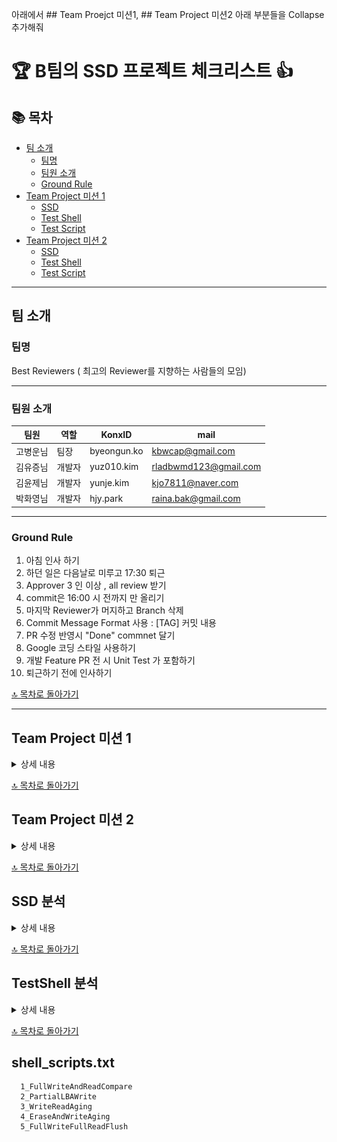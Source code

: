 아래에서 ## Team Proejct 미션1, ## Team Project 미션2 아래 부분들을 Collapse 추가해줘
# 🏆 B팀의 SSD 프로젝트 체크리스트 👍

## 📚 목차<a name="toc"></a> 

* [팀 소개](#팀-소개)
  * [팀명](#팀명)
  * [팀원 소개](#팀원-소개)
  * [Ground Rule](#Ground-Rule)
* [Team Project 미션 1](#Team-Project-미션-1)
  * [SSD](#SSD-미션1)
  * [Test Shell](#Test-Shell-미션1)
  * [Test Script](#Test-Script-미션1)
* [Team Project 미션 2](#Team-Project-미션-2)
  * [SSD](#SSD-미션2)
  * [Test Shell](#Test-Shell-미션2)
  * [Test Script](#Test-Script-미션2)
---

## 팀 소개
 ### 팀명
 Best Reviewers ( 최고의 Reviewer를 지향하는 사람들의 모임)
___

 ### 팀원 소개 
|팀원|역할|KonxID|mail|
|-----|-----|-----|-----|
|고병운님|팀장|byeongun.ko|kbwcap@gmail.com|
|김유증님|개발자|yuz010.kim|rladbwmd123@gmail.com|
|김윤제님|개발자|yunje.kim|kjo7811@naver.com|
|박화영님|개발자|hjy.park|raina.bak@gmail.com|

___
 
 ### Ground Rule  
 1.  아침 인사 하기
 2. 하던 일은 다음날로 미루고 17:30 퇴근  
 3. Approver 3 인 이상 , all review 받기
 4. commit은 16:00 시 전까지 만 올리기
 5. 마지막 Reviewer가 머지하고 Branch 삭제 
 6. Commit Message Format 사용 : [TAG] 커밋 내용 
 7. PR 수정 반영시  "Done" commnet 달기 
 8. Google 코딩 스타일 사용하기 
 9. 개발 Feature PR 전 시 Unit Test 가 포함하기 
 10. 퇴근하기 전에 인사하기

[🔝 목차로 돌아가기](#toc)

---

## Team Project 미션 1
<details>
<summary>상세 내용</summary>
 
 ### 기본 조건
   - `ssd_nand.txt`: 저장 파일 (초기 자동 생성)
   - `ssd_out.txt`: read 명령 결과 저장
   - 입력 형식
      - 인덱스 범위: 10진수로 `0 ~ 99` (총 100개 저장 공간) 
      - `value`: 16진수 (`0x`로 시작, 10자리) : `unsigned int`로 4바이트 데이터 처리
 ### 유의사항
   - 모든 상황에서 런타임 에러 발생 ❌
 ### SSD 미션1
   - [ ] `read` 기능 구현
      - 인덱스 0~99 벗어나면 `"ERROR"` 출력
      - LBS에 해당하는 값이 없으면 `0x00000000` 반환
      - `ssd_output.txt`에 결과 저장 (append)      
   - [ ] `write` 기능 구현
      - 인덱스 0~99 벗어나면 `"ERROR"` 출력
      - 정상적으로 실행되면 `ssd_nand.txt`에 값 저장
 ### Test Shell 미션1
   - [ ] `write`: SSD 호출 후 저장
   - [ ] `read`: SSD 호출 후 `ssd_output.txt`에서 읽어 출력  
     - 예: `LBA 3 0x00000000`
   - [ ] `exit`: 종료
   - [ ] `help`: 팀명, 팀원, 명령어 설명
         <details>
         <summary>📸 실행 결과 보기 (클릭)</summary>
         ![image](https://github.com/user-attachments/assets/658b937d-303f-45e4-8af0-8b9b8b36777d)
         </details>
   - [ ] `fullwrite`: 0~99까지 100회 write
   - [ ] `fullread`: 0~99까지 100회 read
   - [ ] 없는 명령어 입력 시 `"INVALID COMMAND"` 출력
   
 ### Test Script 미션1
  - [ ] Test Script 1
  - [ ] Test Script 2
  - [ ] Test Script 3

</details>

[🔝 목차로 돌아가기](#toc)

## Team Project 미션 2
<details>
<summary>상세 내용</summary>
 
### SSD 미션2
   - [ ] `erase` 기능 구현
       * E [LBA] [SIZE]  : size 0 보다 커야 함.
       * SSD 데이터 지우면 값은 0x00000000 으로 기록해야 한다.
       * LBA 가 범위 벗어나는 경우 ERROR 에러 ssd_output.txt 파일 저장.
         - 범위 벗어나는 경우 있는 경우까지 돌릴지 전체 ERROR 처리 할 것인지 알아서.
       * size 가 1보다 작거나 10보다 큰 경우 ERROR_SIZE 에러 ssd_output.txt 파일 저장.
       * size 가 10보다 큰 경우 ERROR_SIZE 에러 ssd_output.txt 파일 저장하고 size 10 만큼은 erase 진행.
       * 값을 지우는 동안 범위가 벗어나는 경우 ERROR_OUT_OF_RANGE 에러 ssd_output.txt 파일에 저장.
         ( 95 부터 10개일때 99까지 진행하고 ERROR_OUT_OF_RANGE 남기고 종료 )
  - [ ] Command Buffer : 명령어 모아 두는 곳
       * SSD에서 받은 command 들을 SSD의 내부 저장소에 저장 후 한번에 처리..
       * 최대로 Buffer에 저장 가능한 명령어는 5개, 즉 buffer 폴더에 생성되는 파일도 5개 ( max : 5 )
       * write, erase 두개의 명령어만 buffer 에 넣어준다.
       * 명령어 저장 방식 ( buffer 폴더에 파일로 저장 )
          1) buffer 폴더 생성 
          -> buffer 폴더는 프로그램 실행할때 무조건 생성.
          2) 명령어 들어오면 buffer 폴더에 아래와 같이 파일명에 명령어 적어서 생성해줌. ( 파일명은 알아서.. )
          -> W_2_0x12345678.txt
          -> 파일 내부에는 기록되는 항목이 없음.
          3) 파일이 5개가 넘어가면 오래된 순으로 삭제
       * Ignore Command
          -> erase 명령어 수행하기 이전에 같은 lba를 write 하거나 erase 하는 명령어는 buffer에서 제거한다. ( 중복이 되거나 실행할 필요가 없는 command 는 삭제.. )
       * Merge Erase
          -> erase 명령어 횟수 줄이기...
       * Fast Read
          -> command buffer에 있는 경우 ssd_nand.txt 읽어들이지 않고 buffer에 있는 값 반환해주는 기능.
  - [ ] Flush
       * command buffer 에 있는 항목들을 한번에 실행하고 buffer 폴더에 있는 텍스트 파일명들을 empty 로 변경해 준다.
        
### Test Shell 미션2
   - [ ] `erase` 기능 구현
         E [LBA] [SIZE]  : size 0 보다 커야 할지는 여기서 판단해도 되고 안해도 된다. .
                           max 는 체크하지 않음.
                           LBA 범위는 체크 해야 함. 
   - [ ] `erase range` 기능 구현  : erase range [Start LBA] [End LBA]
                                    LBA 범위는 체크 해야 함.
   - [ ] Logger :
         포맷 정하기 : [25.04.04 09:00] 클래스명.함수명() : 로그메세지 -> 클래스명.함수명() 은 30칸만 확보하도록 한다.
         용량 : 10KB 단위로 관리.
         파일명 : latest.log => (10KB 넘어가는 경우 ) until_250403_09h_30m_11s.log 로 변경해서 저장해 준다.
         파일 압축하기 : until_*.log 파일이 2개이상 되는 경우 오래된 파일의 확장자를 until_*.zip 으로 변경해 준다.
   - [ ] Flush
         
 ### Test Script 미션2
  - [] Test Scenario
    • 0 ~ 2번 LBA 삭제
    • Loop 30회
      - 2번 LBA Write
      - 2번 LBA OverWrite
      - 2 ~ 4번 LBA 삭제
      - 4번 LBA Write
      - 4번 LBA OverWrite
      - 4 ~ 6번 LBA 삭제
      - 6번 LBA Write
      - 6번 LBA OverWrite
      - 6 ~ 8번 LBA 삭제
  - [ ] Runner : 여러개의 테스트 스크립트를 모아서 한번에 수행 시킬 수 있는 기능.
       * 실행 방식은 아래와 같이 두가지.. 
         - 첫번째 : shell shell_scripts.txt : shell_scripts.txt 파일에 아래 항목들어 적어주면 순차적으로 실행 시켜주는 기능.
         - 두번째 : shell cli.. 명령어 입력해서 실행되는 방식.
           < shell_script.txt 파일에 적히는 내용. >
           1_FullWriteAndReadCompare
           2_PartialLBAWrite
           3_WriteREadAging
           4_EraseAndWriteAging
       * FAIL 이 발생하는 경우 진행을 멈춘다.
       * 명령의 체크.
       * 로그는.. 실행되는 순서대로..
           1_FullWriteAndReadCompare ___ Run... Pass...
           2_PartialLBAWrite ___ Run... Pass...
           3_WriteREadAging ___ Run... FAIL...
  - [ ] 새로운 Test Script 에 대한 처리 😵‍💫
       * Shell 을 다시 빌드하지 않고 처리하는 방법 추가해야함. 

</details>

[🔝 목차로 돌아가기](#toc)


## SSD 분석
<details>
<summary>상세 내용</summary>
 
# SSD System

## UML Diagram

### Class Diagram
```
+-----------------+
|   ICommand     |
|--------------- |
| + execute()    |
+-----------------+
        ▲
        │                                                                    
        ├───────────────────────┐─────────────────────┐────────────────────┐
        │                       │                     │                    │
+-----------------+   +-----------------+   +----------------+   +----------------+
| WriteCommand    |   | EraseCommand    |   | FlushCommand   |   | ReadCommand    |
|-----------------|   |-----------------|   |--------------- |   |--------------- |
| - lba: int      |   | - lba: int      |   | -              |   | - lba: int     |
| - data: uint32  |   | - size: int     |   | -              |   | -     |
| + execute()     |   | + execute()     |   | + execute()    |   | + execute()    |
+-----------------+   +-----------------+   +----------------+   +----------------+
        ▲                        ▲                    ▲                    ▲
        ├────────────────────────┘────────────────────┘────────────────────┘
+------------------+
| CommandBuffer    |
|-----------------|
| - commandList[] |
| + addCommand()  |
| + executeCommand() |
+------------------+
        ▲
        │
+-----------------+
|  VirtualSSD    |
|--------------- |
| - storage[]    |
| + executeCommand() |
| + setData()    |
| + getData()    |
+-----------------+
```

---

## Design Pattern Analysis

### Command Pattern
본 시스템은 **Command 패턴**을 활용하여 `WriteCommand`, `EraseCommand`, `ReadCommand`, `FlushCommand` 등의 명령을 추상화하였습니다.
- `ICommand` 인터페이스를 기반으로 ``WriteCommand`, `EraseCommand`, `ReadCommand` 및 `EraseCommand` 클래스를 구현.
- `CommandBuffer` 클래스는 명령어를 저장하고 실행할 수 있도록 관리함.
- `VirtualSSD`는 `CommandBuffer`를 포함하여 명령어 실행을 담당.

이 패턴을 통해 명령을 객체화하고 큐(버퍼)에서 실행할 수 있도록 유연성을 높였습니다.

### Singleton Pattern (부분 적용)
`VirtualSSD` 객체는 하나의 `CommandBuffer`를 관리하므로, 싱글턴 패턴을 고려할 수 있지만 현재 구현은 이를 강제하지 않음.

---

## SOLID Principle Analysis

### ✅ SRP (Single Responsibility Principle, 단일 책임 원칙)
각 클래스는 명확한 역할을 가짐:
- `CommandBuffer`: 명령 저장 및 실행 관리.
- `ICommand` 및 그 하위 클래스: SSD에 대한 특정 작업을 수행.
- `VirtualSSD`: SSD 상태 관리 및 명령 실행.

### ✅ OCP (Open/Closed Principle, 개방-폐쇄 원칙)
- `ICommand` 인터페이스를 통해 확장 가능.
- 새로운 명령을 추가할 때 기존 코드를 변경할 필요 없음.

### ✅ LSP (Liskov Substitution Principle, 리스코프 치환 원칙)
- `WriteCommand`, `EraseCommand` 등은 `ICommand` 인터페이스를 따르므로 `CommandBuffer`에서 일관되게 처리 가능.

### ✅ ISP (Interface Segregation Principle, 인터페이스 분리 원칙)
- `ICommand` 인터페이스는 필요한 최소한의 기능(`execute()`)만 제공하므로, 불필요한 의존성이 없음.

### ✅ DIP (Dependency Inversion Principle, 의존성 역전 원칙)
- `VirtualSSD`는 `ICommand` 인터페이스를 통해 명령을 처리하므로, 명령어 클래스의 세부 구현에 직접 의존하지 않음.

---

## Conclusion
본 시스템은 **Command 패턴**을 활용하여 명령어 실행을 객체화하며, SOLID 원칙을 준수하는 구조를 갖추고 있습니다. 
이를 통해 유지보수성이 높은 코드를 구현하였습니다. 
향후 **새로운 명령어 추가** 및 **비동기 실행 기능**을 추가하면 더욱 확장성이 높은 시스템이 될 것입니다.
</details>

[🔝 목차로 돌아가기](#toc)

## TestShell 분석
<details>
<summary>상세 내용</summary>
 
# Test Shell System

## UML Diagram

### Class Diagram
![alt text](A_UML_class_diagram_depicts_a_command_pattern_inte.png)
---

## Design Pattern Analysis

### ① Command 패턴
- `ICommand`와 그 하위 클래스들은 명령(Command)을 캡슐화함.
- `UserCommandQueue`는 명령을 큐에 저장하고 실행함.

### ② Strategy/Polymorphism
- `execute(IShell&)`를 통한 다형성 활용.
- 각 명령 클래스가 고유한 전략을 캡슐화함.

### ③ 테스트 전략 (Mock 사용)
- `MockShell`, `UserCommandQueueMock`는 테스트용 더블로 활용.
- GoogleTest의 `EXPECT_CALL` 기반 예측 검증.

---

## 🧱 3. SOLID 원칙 분석

### ✅ SRP (단일 책임 원칙)
- 각 클래스는 하나의 역할만 담당.

### ✅ OCP (개방-폐쇄 원칙)
- 새로운 명령 추가 시 기존 코드 변경 없이 확장 가능.

### ✅ LSP (리스코프 치환 원칙)
- `ICommand`, `IShell` 기반 구조는 모든 구현체가 안전하게 치환됨.

### ✅ ISP (인터페이스 분리 원칙)
- 인터페이스가 작고 역할이 명확함.

### ✅ DIP (의존 역전 원칙)
- `IShell` 인터페이스에 의존 → 고수준 모듈이 저수준 구현에 의존하지 않음.

---

## 📌 추가 개선 할 내용
- 명령 로깅 및 결과 저장을 위한 Logger 통합
- flush 실패 대응 강화 (예: 실패 로그 기록, 재시도 등)
- 테스트 케이스 자동화와 CI 연동 가능성 검토

---

## Conclusion
본 시스템은 객체지향 원칙(SOLID)을 잘 따르며, Command 패턴 기반의 확장 가능한 명령 처리 
및 테스트 구조를 제공하는 훌륭한 아키텍처입니다.
테스트와 로깅 강화를 통해 더욱 견고하고 실용적인 시스템으로 발전할 수 있는 기반을 갖추고 있습니다.

### ✅ 설계 평가 요약

| 항목                     | 평가 |
|--------------------------|------|
| **모듈화**                | 🔵 **매우 우수** – 각 클래스는 단일 책임을 가지며, 명확하게 분리되어 있음 |
| **확장성**                | 🔵 **우수** – `ICommand` 기반 구조로 새로운 명령 추가가 용이 |
| **유지보수성**            | 🔵 **우수** – 인터페이스 기반 구성으로 변경에 유연 |
| **테스트 용이성**         | 🔵 **매우 우수** – `Mock` 기반 유닛 테스트 구조 존재 |
| **로깅 및 디버깅 편의성** | 🟡 **보통** – 로깅 클래스 존재하나, 더 깊은 통합 여지 있음 |

</details>

[🔝 목차로 돌아가기](#toc)

## shell_scripts.txt
```
  1_FullWriteAndReadCompare
  2_PartialLBAWrite
  3_WriteReadAging
  4_EraseAndWriteAging
  5_FullWriteFullReadFlush
```
